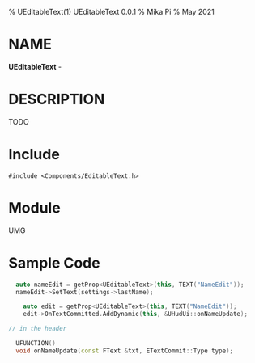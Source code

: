 % UEditableText(1) UEditableText 0.0.1
% Mika Pi
% May 2021


# NAME

**UEditableText** -

# DESCRIPTION
TODO

# Include

`#include <Components/EditableText.h>`

# Module

UMG

# Sample Code
```C++
  auto nameEdit = getProp<UEditableText>(this, TEXT("NameEdit"));
  nameEdit->SetText(settings->lastName);
```

```C++
    auto edit = getProp<UEditableText>(this, TEXT("NameEdit"));
    edit->OnTextCommitted.AddDynamic(this, &UHudUi::onNameUpdate);

// in the header

  UFUNCTION()
  void onNameUpdate(const FText &txt, ETextCommit::Type type);

```
